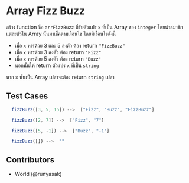 # Array Fizz Buzz

สร้าง function ชื่อ `arrFizzBuzz` ที่รับตัวแปร `x` ที่เป็น Array ของ `integer` โดยนำสมาชิกแต่ละตัวใน Array นั้นมาเช็คตามเงื่อนไข โดยมีเงื่อนไขดังนี้

* เมื่อ `x` หารด้วย 3 และ 5 ลงตัว ต้อง return `"FizzBuzz"`
* เมื่อ `x` หารด้วย 3 ลงตัว ต้อง return `"Fizz"`
* เมื่อ `x` หารด้วย 5 ลงตัว ต้อง return `"Buzz"`
* นอกนั้นให้ return ตัวแปร `x` ที่เป็น `string`

หาก `x` นั้นเป็น Array เปล่าจะต้อง return `string` เปล่า 

## Test Cases

```js
  fizzBuzz([3, 5, 15]) -->  ["Fizz", "Buzz", "FizzBuzz"]
```

```js
  fizzBuzz([2, 7]) -->  ["Fizz", "7"]
```

```js
  fizzBuzz([5, -1]) -->  ["Buzz", "-1"]
```

```js
  fizzBuzz([]) -->  ""
```

## Contributors
* World (@runyasak)
